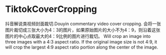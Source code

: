 # TiktokCoverCropping
抖音解说类视频封面裁切.Douyin commentary video cover cropping.
会将一张图片裁切成三张大小为4：3的图片，如果原始图片的大小不为4：9，则沿着这张图片的中心点取最大的4：9比例的图片进行裁切。
Will crop an image into three images with a 4:3 aspect ratio. If the original image size is not 4:9,
it will crop the largest 4:9 aspect ratio portion along the center of the image.
